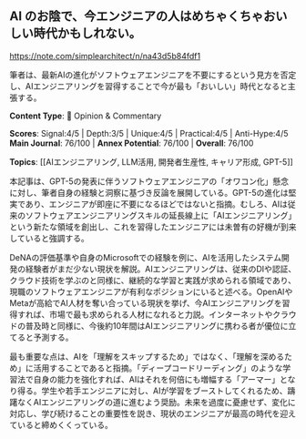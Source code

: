 ## AI のお陰で、今エンジニアの人はめちゃくちゃおいしい時代かもしれない。

https://note.com/simplearchitect/n/na43d5b84fdf1

筆者は、最新AIの進化がソフトウェアエンジニアを不要にするという見方を否定し、AIエンジニアリングを習得することで今が最も「おいしい」時代となると主張する。

**Content Type**: 💭 Opinion & Commentary

**Scores**: Signal:4/5 | Depth:3/5 | Unique:4/5 | Practical:4/5 | Anti-Hype:4/5
**Main Journal**: 76/100 | **Annex Potential**: 76/100 | **Overall**: 76/100

**Topics**: [[AIエンジニアリング, LLM活用, 開発者生産性, キャリア形成, GPT-5]]

本記事は、GPT-5の発表に伴うソフトウェアエンジニアの「オワコン化」懸念に対し、筆者自身の経験と洞察に基づき反論を展開している。GPT-5の進化は堅実であり、エンジニアが即座に不要になるほどではないと指摘。むしろ、AIは従来のソフトウェアエンジニアリングスキルの延長線上に「AIエンジニアリング」という新たな領域を創出し、これを習得したエンジニアには未曽有の好機が到来していると強調する。

DeNAの評価基準や自身のMicrosoftでの経験を例に、AIを活用したシステム開発の経験者がまだ少ない現状を解説。AIエンジニアリングは、従来のDIや認証、クラウド技術を学ぶのと同様に、継続的な学習と実践が求められる領域であり、現職のソフトウェアエンジニアが有利なポジションにいると述べる。OpenAIやMetaが高給でAI人材を奪い合っている現状を挙げ、今AIエンジニアリングを習得すれば、市場で最も求められる人材になれると力説。インターネットやクラウドの普及時と同様に、今後約10年間はAIエンジニアリングに携わる者が優位に立てると予測する。

最も重要な点は、AIを「理解をスキップするため」ではなく、「理解を深めるため」に活用することであると指摘。「ディープコードリーディング」のような学習法で自身の能力を強化すれば、AIはそれを何倍にも増幅する「アーマー」となり得る。学生や若手エンジニアに対し、AIが学習をブーストしてくれるため、躊躇なくAIエンジニアリングの道に進むよう奨励。未来を過度に憂慮せず、変化に対応し、学び続けることの重要性を説き、現状のエンジニアが最高の時代を迎えていると締めくくっている。